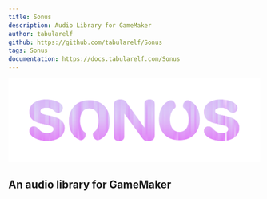 ```yaml
---
title: Sonus
description: Audio Library for GameMaker
author: tabularelf
github: https://github.com/tabularelf/Sonus
tags: Sonus
documentation: https://docs.tabularelf.com/Sonus
---
```

![Sonus](https://github.com/tabularelf/Sonus/blob/main/sonus_small.png?raw=true)
## An audio library for GameMaker

    